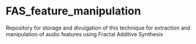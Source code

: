 # FAS_feature_manipulation
Repository for storage and divulgation of this technique for extraction and manipulation of audio features using Fractal Additive Synthesis
